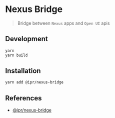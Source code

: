 # Nexus Bridge

> Bridge between `Nexus` apps and `Open UI` apis

## Development

```bash
yarn
yarn build
```

## Installation

```bash
yarn add @ipr/nexus-bridge
```

## References

- [@ipr/nexus-bridge][1]

[1]: (https://www.npmjs.com/package/@ipr/nexus-bridge)
